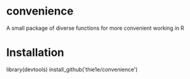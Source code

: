# convenience
A small package of diverse functions for more convenient working in R

# Installation
library(devtools)
install_github('thie1e/convenience')
